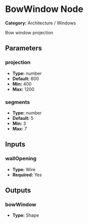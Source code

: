 
# BowWindow Node

**Category:** Architecture / Windows

Bow window projection

## Parameters


### projection
- **Type:** number
- **Default:** 600
- **Min:** 400
- **Max:** 1200



### segments
- **Type:** number
- **Default:** 5
- **Min:** 3
- **Max:** 7



## Inputs


### wallOpening
- **Type:** Wire
- **Required:** Yes



## Outputs


### bowWindow
- **Type:** Shape




